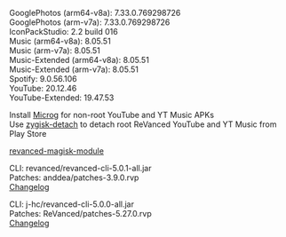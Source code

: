 GooglePhotos (arm64-v8a): 7.33.0.769298726  
GooglePhotos (arm-v7a): 7.33.0.769298726  
IconPackStudio: 2.2 build 016  
Music (arm64-v8a): 8.05.51  
Music (arm-v7a): 8.05.51  
Music-Extended (arm64-v8a): 8.05.51  
Music-Extended (arm-v7a): 8.05.51  
Spotify: 9.0.56.106  
YouTube: 20.12.46  
YouTube-Extended: 19.47.53  

Install [Microg](https://github.com/ReVanced/GmsCore/releases) for non-root YouTube and YT Music APKs  
Use [zygisk-detach](https://github.com/j-hc/zygisk-detach) to detach root ReVanced YouTube and YT Music from Play Store  

[revanced-magisk-module](https://github.com/j-hc/revanced-magisk-module)
  
CLI: revanced/revanced-cli-5.0.1-all.jar  
Patches: anddea/patches-3.9.0.rvp  
[Changelog](https://github.com/anddea/revanced-patches/releases/tag/v3.9.0)

CLI: j-hc/revanced-cli-5.0.0-all.jar  
Patches: ReVanced/patches-5.27.0.rvp  
[Changelog](https://github.com/ReVanced/revanced-patches/releases/tag/v5.27.0)  
